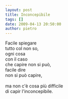```yaml
---
layout: post
title: Inconcepibile
tags: []
date: 2009-04-13 20:50:00
author: pietro
---
```

Facile spiegare<br/>tutto col non so,<br/>ogni cosa<br/>con il caso<br/>che capire non si può,<br/>facile dire<br/>non si può capire,<br/><br/>ma non c'è cosa più difficile<br/>di capir l'inconcepibile.
